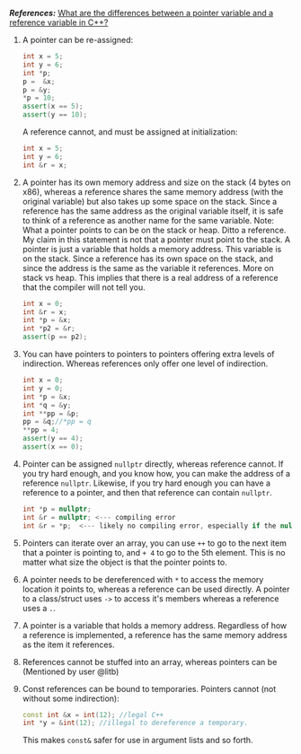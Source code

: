 ***References:*** [What are the differences between a pointer variable and a reference variable in C++?](https://stackoverflow.com/questions/57483/what-are-the-differences-between-a-pointer-variable-and-a-reference-variable-in)

1. A pointer can be re-assigned:

    ```c++
    int x = 5;
    int y = 6;
    int *p;
    p =  &x;
    p = &y;
    *p = 10;
    assert(x == 5);
    assert(y == 10);
    ```
    
    A reference cannot, and must be assigned at initialization:
    
    ```c++
    int x = 5;
    int y = 6;
    int &r = x;
    ```

2. A pointer has its own memory address and size on the stack (4 bytes on x86), whereas a reference shares the same memory address (with the original variable) but also takes up some space on the stack. Since a reference has the same address as the original variable itself, it is safe to think of a reference as another name for the same variable. Note: What a pointer points to can be on the stack or heap. Ditto a reference. My claim in this statement is not that a pointer must point to the stack. A pointer is just a variable that holds a memory address. This variable is on the stack. Since a reference has its own space on the stack, and since the address is the same as the variable it references. More on stack vs heap. This implies that there is a real address of a reference that the compiler will not tell you.

    ```c++
    int x = 0;
    int &r = x;
    int *p = &x;
    int *p2 = &r;
    assert(p == p2);
    ```

3. You can have pointers to pointers to pointers offering extra levels of indirection. Whereas references only offer one level of indirection.

    ```c++
    int x = 0;
    int y = 0;
    int *p = &x;
    int *q = &y;
    int **pp = &p;
    pp = &q;//*pp = q
    **pp = 4;
    assert(y == 4);
    assert(x == 0);
    ```

4. Pointer can be assigned `nullptr` directly, whereas reference cannot. If you try hard enough, and you know how, you can make the address of a reference `nullptr`. Likewise, if you try hard enough you can have a reference to a pointer, and then that reference can contain `nullptr`.

    ```c++
    int *p = nullptr;
    int &r = nullptr; <--- compiling error
    int &r = *p;  <--- likely no compiling error, especially if the nullptr is hidden behind a function call, yet it refers to a non-existent int at address 0
    ```

5. Pointers can iterate over an array, you can use `++` to go to the next item that a pointer is pointing to, and `+ 4` to go to the 5th element. This is no matter what size the object is that the pointer points to.

6. A pointer needs to be dereferenced with `*` to access the memory location it points to, whereas a reference can be used directly. A pointer to a class/struct uses `->` to access it's members whereas a reference uses a `.`.

7. A pointer is a variable that holds a memory address. Regardless of how a reference is implemented, a reference has the same memory address as the item it references.

8. References cannot be stuffed into an array, whereas pointers can be (Mentioned by user @litb)

9. Const references can be bound to temporaries. Pointers cannot (not without some indirection):

    ```c++
    const int &x = int(12); //legal C++
    int *y = &int(12); //illegal to dereference a temporary.
    ```
    
    This makes `const&` safer for use in argument lists and so forth.
